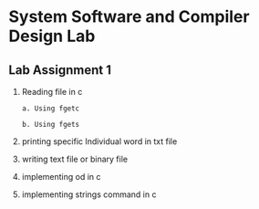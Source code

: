 # System Software and Compiler Design Lab


## Lab Assignment 1
   1. Reading file in c
       
       `a. Using fgetc`
        
       `b. Using fgets`

   2. printing specific Individual word in txt file
   
   3. writing text file or binary file
   
   4. implementing od in c
   
   5. implementing strings command in c
